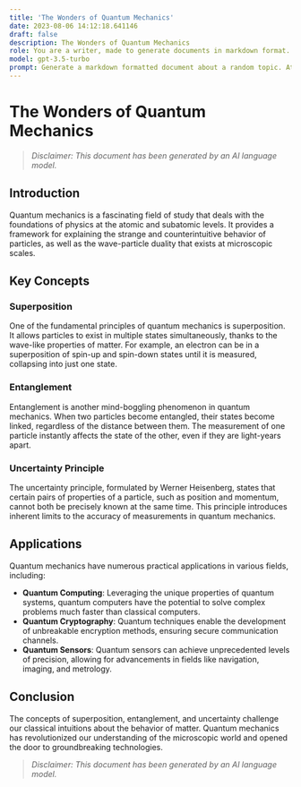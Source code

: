 ```yaml
---
title: 'The Wonders of Quantum Mechanics'
date: 2023-08-06 14:12:18.641146
draft: false
description: The Wonders of Quantum Mechanics
role: You are a writer, made to generate documents in markdown format. It is very important that all of the documents you generate are in valid markdown format.
model: gpt-3.5-turbo
prompt: Generate a markdown formatted document about a random topic. At the bottom, include a disclaimer explaining that the document was generated by you. The first line of the document should be the title. Make sure that the entire document is in proper markdown format, using a mix of various tags to make the document visually appealing.
---
```


# The Wonders of Quantum Mechanics

> *Disclaimer: This document has been generated by an AI language model.*

## Introduction

Quantum mechanics is a fascinating field of study that deals with the foundations of physics at the atomic and subatomic levels. It provides a framework for explaining the strange and counterintuitive behavior of particles, as well as the wave-particle duality that exists at microscopic scales.

## Key Concepts

### Superposition

One of the fundamental principles of quantum mechanics is superposition. It allows particles to exist in multiple states simultaneously, thanks to the wave-like properties of matter. For example, an electron can be in a superposition of spin-up and spin-down states until it is measured, collapsing into just one state.

### Entanglement

Entanglement is another mind-boggling phenomenon in quantum mechanics. When two particles become entangled, their states become linked, regardless of the distance between them. The measurement of one particle instantly affects the state of the other, even if they are light-years apart.

### Uncertainty Principle

The uncertainty principle, formulated by Werner Heisenberg, states that certain pairs of properties of a particle, such as position and momentum, cannot both be precisely known at the same time. This principle introduces inherent limits to the accuracy of measurements in quantum mechanics.

## Applications

Quantum mechanics have numerous practical applications in various fields, including:

- **Quantum Computing**: Leveraging the unique properties of quantum systems, quantum computers have the potential to solve complex problems much faster than classical computers.
- **Quantum Cryptography**: Quantum techniques enable the development of unbreakable encryption methods, ensuring secure communication channels.
- **Quantum Sensors**: Quantum sensors can achieve unprecedented levels of precision, allowing for advancements in fields like navigation, imaging, and metrology.

## Conclusion

The concepts of superposition, entanglement, and uncertainty challenge our classical intuitions about the behavior of matter. Quantum mechanics has revolutionized our understanding of the microscopic world and opened the door to groundbreaking technologies.

> *Disclaimer: This document has been generated by an AI language model.*